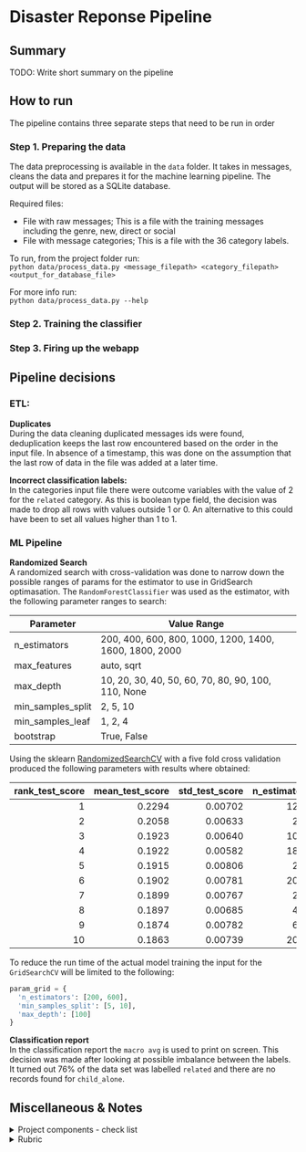 # Disaster Reponse Pipeline

## Summary
TODO: Write short summary on the pipeline

## How to run
The pipeline contains three separate steps that need to be run in order
### Step 1. Preparing the data
The data preprocessing is available in the `data` folder. It takes in messages, cleans the data and prepares it for
the machine learning pipeline. The output will be stored as a SQLite database.

Required files:
- File with raw messages; This is a file with the training messages including the genre, new, direct or social 
- File with message categories; This is a file with the 36 category labels.

To run, from the project folder run:  
`python data/process_data.py <message_filepath> <category_filepath> <output_for_database_file>`

For more info run:  
`python data/process_data.py --help`

### Step 2. Training the classifier


### Step 3. Firing up the webapp


## Pipeline decisions
### ETL:
<b>Duplicates</b>   
During the data cleaning duplicated messages ids were found, deduplication keeps the last row encountered
based on the order in the input file. In absence of a timestamp, this was done on the assumption
that the last row of data in the file was added at a later time.

<b>Incorrect classification labels:</b>  
In the categories input file there were outcome variables with the value of 2 for the `related` category.
As this is boolean type field, the decision was made to drop all rows with values outside 1 or 0. An alternative
to this could have been to set all values higher than 1 to 1.

### ML Pipeline
<b>Randomized Search</b>  
A randomized search with cross-validation was done to narrow down the possible ranges of params for the estimator to use in
GridSearch optimasation. The `RandomForestClassifier` was used as the estimator, with the following
parameter ranges to search:

| Parameter | Value Range |
|-----|-----|
| n_estimators | 200, 400, 600, 800, 1000, 1200, 1400, 1600, 1800, 2000 |
| max_features | auto, sqrt |
| max_depth | 10, 20, 30, 40, 50, 60, 70, 80, 90, 100, 110, None |
| min_samples_split | 2, 5, 10 |
| min_samples_leaf | 1, 2, 4 |
| bootstrap | True, False |

Using the sklearn [RandomizedSearchCV](https://scikit-learn.org/stable/modules/generated/sklearn.model_selection.RandomizedSearchCV.html)
with a five fold cross validation produced the following parameters with results where obtained:

|   rank_test_score | mean_test_score | std_test_score |   n_estimators |   min_samples_split |   min_samples_leaf | max_features   |   max_depth | bootstrap   |
|------------------:|----------------:|---------------:|---------------:|--------------------:|-------------------:|:---------------|------------:|:------------|
|                 1 |          0.2294 |       0.00702  |           1200 |                  10 |                  1 | auto           |         110 | False       |
|                 2 |          0.2058 |       0.00633  |            200 |                   5 |                  2 | sqrt           |         110 | True        |
|                 3 |          0.1923 |       0.00640  |           1000 |                   5 |                  4 | auto           |         100 | False       |
|                 4 |          0.1922 |       0.00582  |           1800 |                  10 |                  4 | sqrt           |         100 | False       |
|                 5 |          0.1915 |       0.00806  |            200 |                   2 |                  1 | auto           |          20 | False       |
|                 6 |          0.1902 |       0.00781  |           2000 |                  10 |                  2 | sqrt           |          20 | False       |
|                 7 |          0.1899 |       0.00767  |            200 |                   2 |                  1 | sqrt           |          30 | False       |
|                 8 |          0.1897 |       0.00685  |            400 |                   2 |                  4 | auto           |          70 | False       |
|                 9 |          0.1874 |       0.00782  |            600 |                   2 |                  4 | auto           |          40 | False       |
|                10 |          0.1863 |       0.00739  |           2000 |                  10 |                  4 | auto           |          50 | True        |

To reduce the run time of the actual model training the input for the `GridSearchCV` will be limited to the following:
```python
param_grid = {
  'n_estimators': [200, 600],
  'min_samples_split': [5, 10],
  'max_depth': [100]
}
```

<b>Classification report</b>  
In the classification report the `macro avg` is used to print on screen. This decision was made after looking at possible
imbalance between the labels. It turned out 76% of the data set was labelled `related` and there are no records found for
`child_alone`. 


## Miscellaneous & Notes
<details><summary>Project components - check list</summary>

- [x] (1) ETL Pipeline; in a Python script, process_data.py, write a data cleaning pipeline that:

  - [x] Loads the messages and categories datasets
  - [x] Merges the two datasets
  - [x] Cleans the data
  - [x] Stores it in a SQLite database

- [x] (2) ML Pipeline; in a Python script, train_classifier.py, write a machine learning pipeline that:
  - [x] Loads data from the SQLite database
  - [x] Splits the dataset into training and test sets
  - [x] Builds a text processing and machine learning pipeline
  - [x] Trains and tunes a model using GridSearchCV
  - [x] Outputs results on the test set
  - [x] Exports the final model as a pickle file
    
- [x] (3) Flask Web App; we are providing much of the flask web app for you, but feel free to add extra features depending on your knowledge of flask, html, css and javascript. For this part, you'll need to:
  - [x] Modify file paths for database and model as needed
  - [x] Add data visualizations using Plotly in the web app. One example is provided for you
</details>



<details><summary>Rubric</summary>

#### Github & Code Quality

| Criteria | Meets Specifications |
| -------- | ---------------------| 
| The project demonstrates an understanding of Git and Github. | All project code is stored in a GitHub repository and a link to the repository has been provided for reviewers. The student made at least 3 commits to this repository. | 
| The project shows proper use of documentation. | The README file includes a summary of the project, how to run the Python scripts and web app, and an explanation of the files in the repository. Comments are used effectively and each function has a docstring. |
| The project code is clean and modular. | Scripts have an intuitive, easy-to-follow structure with code separated into logical functions. Naming for variables and functions follows the PEP8 style guidelines. |

#### ETL

| Criteria | Meets Specifications |
| -------- | ---------------------| 
| ETL script runs without errors. | The ETL script, process_data.py, runs in the terminal without errors. The script takes the file paths of the two datasets and database, cleans the datasets, and stores the clean data into a SQLite database in the specified database file path. |
| ETL script properly cleans the data. | The script successfully follows steps to clean the dataset. It merges the messages and categories datasets, splits the categories column into separate, clearly named columns, converts values to binary, and drops duplicates. |

#### Machine Learning
| Criteria | Meets Specifications |
| -------- | ---------------------|
| Machine learning script runs without errors. | The machine learning script, train_classifier.py, runs in the terminal without errors. The script takes the database file path and model file path, creates and trains a classifier, and stores the classifier into a pickle file to the specified model file path. |
| The project shows an understanding of NLP techniques to process text data. | The script uses a custom tokenize function using nltk to case normalize, lemmatize, and tokenize text. This function is used in the machine learning pipeline to vectorize and then apply TF-IDF to the text. |
| The project demonstrates proper use of pipelines and grid search. | The script builds a pipeline that processes text and then performs multi-output classification on the 36 categories in the dataset. GridSearchCV is used to find the best parameters for the model. |
| The project demonstrates an understanding of training vs. test data and model evaluation. | The TF-IDF pipeline is only trained with the training data. The f1 score, precision and recall for the test set is outputted for each category. |


#### Deployment
| Criteria | Meets Specifications |
| -------- | ---------------------|
| The web app runs without errors and displays visualizations that describe the training data. | The web app, run.py, runs in the terminal without errors. The main page includes at least two visualizations using data from the SQLite database. |
| The web app successfully uses the trained model to input text and return classification results. | When a user inputs a message into the app, the app returns classification results for all 36 categories. |
</details>